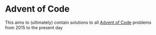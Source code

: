 # Advent of Code

This aims to (ultimately) contain solutions to all [Advent of Code](https://adventofcode.com/) problems from 2015 to the present day
